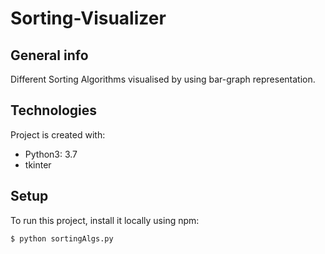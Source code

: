 # Sorting-Visualizer

## General info
Different Sorting Algorithms visualised by using bar-graph representation.
	
## Technologies
Project is created with:
* Python3: 3.7
* tkinter
	
## Setup
To run this project, install it locally using npm:

```
$ python sortingAlgs.py
```
